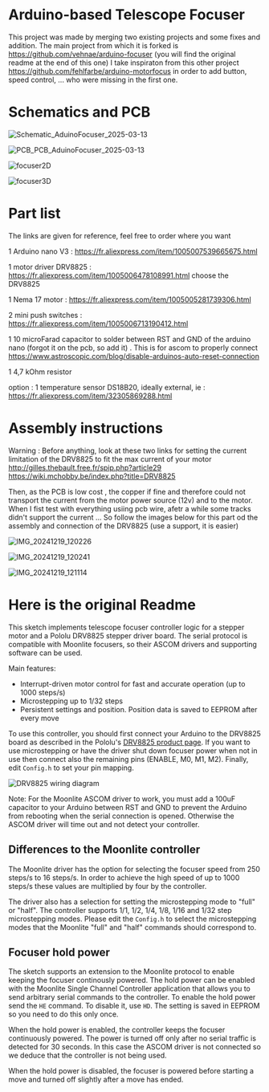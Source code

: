 Arduino-based Telescope Focuser
===============================

This project was made by merging two existing projects and some fixes and addition.
The main project from which it is forked is https://github.com/vehnae/arduino-focuser (you will find the original readme at the end of this one)
I take inspiraton from this other project https://github.com/fehlfarbe/arduino-motorfocus in order to add button, speed control, ... who were missing in the first one.

Schematics and PCB
==================
![Schematic_AduinoFocuser_2025-03-13](https://github.com/user-attachments/assets/93ae13da-de9a-4ada-832f-a5e5766c8caf)

![PCB_PCB_AduinoFocuser_2025-03-13](https://github.com/user-attachments/assets/a2e8e61d-a2ec-4294-aa1d-167a03e866d1)

![focuser2D](https://github.com/user-attachments/assets/fb0572a7-2c08-4f53-a2cf-47d2a6e20bac)

![focuser3D](https://github.com/user-attachments/assets/ff7312c3-7a0d-4195-a551-0f0fdea0850a)

Part list
=========
The links are given for reference, feel free to order where you want

1 Arduino nano V3 : https://fr.aliexpress.com/item/1005007539665675.html

1 motor driver DRV8825 : https://fr.aliexpress.com/item/1005006478108991.html choose the DRV8825

1 Nema 17 motor : https://fr.aliexpress.com/item/1005005281739306.html

2 mini push switches : https://fr.aliexpress.com/item/1005006713190412.html

1 10 microFarad capacitor to solder between RST and GND of the arduino nano (forgot it on the pcb, so add it) . This is for ascom to properly connect https://www.astroscopic.com/blog/disable-arduinos-auto-reset-connection

1 4,7 kOhm resistor


option : 1 temperature sensor DS18B20, ideally external, ie : https://fr.aliexpress.com/item/32305869288.html

Assembly instructions
=====================

Warning : Before anything, look at these two links for setting the current limitation of the DRV8825 to fit the max current of your motor
http://gilles.thebault.free.fr/spip.php?article29
https://wiki.mchobby.be/index.php?title=DRV8825

Then, as the PCB is low cost , the copper if fine and therefore could not transport the current from the motor power source (12v) and to the motor. When I fist test with everything usiing pcb wire, afetr a while some tracks didn't support the current ...
So follow the images below for this part od the assembly and connection of the DRV8825 (use a support, it is easier)

![IMG_20241219_120226](https://github.com/user-attachments/assets/76003a20-53e0-4eb2-97b1-1f1cc24d9f96)

![IMG_20241219_120241](https://github.com/user-attachments/assets/4f1a49df-bb1c-450b-acf7-0ee71d380a95)

![IMG_20241219_121114](https://github.com/user-attachments/assets/e1004fa2-33e5-4e8c-8db1-aa3272ec4e18)


Here is the original Readme
============================
This sketch implements telescope focuser controller logic for a stepper motor and a Pololu DRV8825 stepper driver board. The serial protocol is compatible with Moonlite focusers, so their ASCOM drivers and supporting software can be used.

Main features:
- Interrupt-driven motor control for fast and accurate operation (up to 1000 steps/s)
- Microstepping up to 1/32 steps
- Persistent settings and position. Position data is saved to EEPROM after every move

To use this controller, you should first connect your Arduino to the DRV8825 board as described in the Pololu's [DRV8825 product page](https://www.pololu.com/product/2133). If you want to use microstepping or have the driver shut down focuser power when not in use then connect also the remaining pins (ENABLE, M0, M1, M2). Finally, edit `Config.h` to set your pin mapping.

![DRV8825 wiring diagram](https://a.pololu-files.com/picture/0J4232.600.png)

Note: For the Moonlite ASCOM driver to work, you must add a 100uF capacitor to your Arduino between RST and GND to prevent the Arduino from rebooting when the serial connection is opened. Otherwise the ASCOM driver will time out and not detect your controller.

Differences to the Moonlite controller
--------------------------------------

The Moonlite driver has the option for selecting the focuser speed from 250 steps/s to 16 steps/s. In order to achieve the high speed of up to 1000 steps/s these values are multiplied by four by the controller.

The driver also has a selection for setting the microstepping mode to "full" or "half". The controller supports 1/1, 1/2, 1/4, 1/8, 1/16 and 1/32 step microstepping modes. Please edit the `Config.h` to select the microstepping modes that the Moonlite "full" and "half" commands should correspond to.

Focuser hold power
------------------

The sketch supports an extension to the Moonlite protocol to enable keeping the focuser continously powered. The hold power can be enabled with the Moonlite Single Channel Controller application that allows you to send arbitrary serial commands to the controller. To enable the hold power send the `HE` command. To disable it, use `HD`. The setting is saved in EEPROM so you need to do this only once.

When the hold power is enabled, the controller keeps the focuser continuously powered. The power is turned off only after no serial traffic is detected for 30 seconds. In this case the ASCOM driver is not connected so we deduce that the controller is not being used.

When the hold power is disabled, the focuser is powered before starting a move and turned off
slightly after a move has ended.
